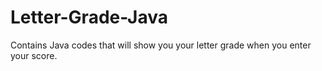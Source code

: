 # Letter-Grade-Java
Contains Java codes that will show you your letter grade when you enter your score. 
